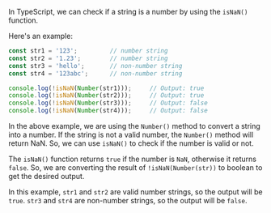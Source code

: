 In TypeScript, we can check if a string is a number by using the `isNaN()` function.

Here's an example:

```typescript
const str1 = '123';         // number string
const str2 = '1.23';        // number string
const str3 = 'hello';       // non-number string
const str4 = '123abc';      // non-number string

console.log(!isNaN(Number(str1)));     // Output: true
console.log(!isNaN(Number(str2)));     // Output: true
console.log(!isNaN(Number(str3)));     // Output: false
console.log(!isNaN(Number(str4)));     // Output: false
```

In the above example, we are using the `Number()` method to convert a string into a number. If the string is not a valid number, the `Number()` method will return NaN. So, we can use `isNaN()` to check if the number is valid or not.

The `isNaN()` function returns `true` if the number is `NaN`, otherwise it returns `false`. So, we are converting the result of `!isNaN(Number(str))` to boolean to get the desired output.

In this example, `str1` and `str2` are valid number strings, so the output will be `true`. `str3` and `str4` are non-number strings, so the output will be `false`.